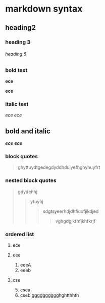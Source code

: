 # markdown syntax
## heading2
### heading 3
###### heading 6
### bold text
**ece**


__ece__
### italic text
*ece*
_ece_
## bold and italic
**_ece_**
__*ece*__
### block quotes
> ghyttuydtgedegdyddhduiyefhghyhuyfrt
### nested block quotes
> gdydehhj
>> ytuyhj
>>> sdgtsyeerhdjdhfiuofjikdjed
>>>> vghgdgjkfhfjkhfkrjf
### ordered list
1. ece
2. eee
   1. eeeA
   2. eeeb
3. cse

   5. csea
   6. cseb
gggggggggghghtthhth
